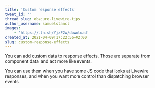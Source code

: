```yaml
---
title: 'Custom response effects'
tweet_id: ''
thread_slug: obscure-livewire-tips
author_username: samuelstancl
images:
    - 'https://cln.sh/YjzF2w/download'
created_at: 2021-04-09T17:22:56+02:00
slug: custom-response-effects
---
```


You can add custom data to response effects. Those are separate from component data, and act more like events.

You can use them when you have some JS code that looks at Livewire responses, and when you want more control than dispatching browser events
